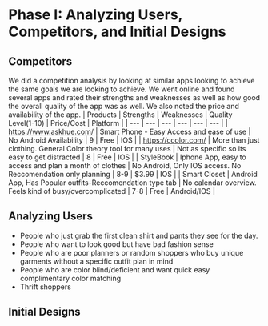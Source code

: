 # Phase I: Analyzing Users, Competitors, and Initial Designs

## Competitors
We did a competition analysis by looking at similar apps looking to achieve the same goals we are looking to achieve.
We went online and found several apps and rated their strengths and weaknesses as well as how good the overall quality of the app was as well. We also noted the price and availability of the app.
| Products | Strengths | Weaknesses | Quality Level(1-10) | Price/Cost | Platform |
| --- | --- | --- | --- | --- | --- |
| https://www.askhue.com/ | Smart Phone - Easy Access and ease of use | No Android Availability | 9 | Free | IOS |
| https://ccolor.com/ | More than just clothing. General Color theory tool for many uses | Not as specific so its easy to get distracted | 8 | Free | IOS |
| StyleBook | Iphone App, easy to access and plan a month of clothes | No Android, Only IOS access. No Reccomendation only planning | 8-9 | $3.99 | IOS |
| Smart Closet | Android App, Has Popular outfits-Reccomendation type tab | No calendar overview. Feels kind of busy/overcomplicated | 7-8 | Free | Android/IOS |

## Analyzing Users
* People who just grab the first clean shirt and pants they see for the day.
* People who want to look good but have bad fashion sense
* People who are poor planners or random shoppers who buy unique garments without a specific outfit plan in mind
* People who are color blind/deficient and want quick easy complimentary color matching
* Thrift shoppers

## Initial Designs
